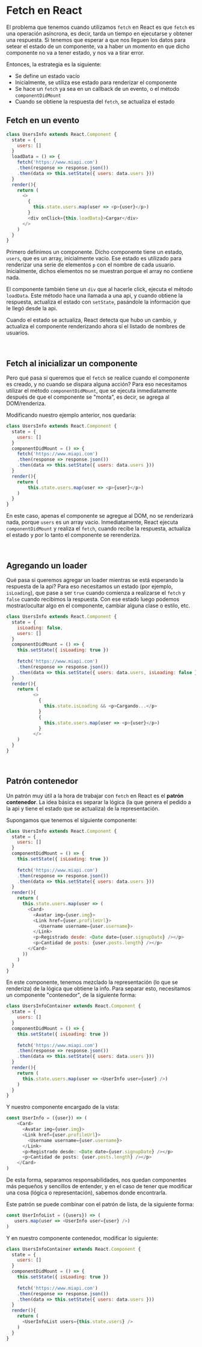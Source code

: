 # Fetch en React

El problema que tenemos cuando utilizamos `fetch` en React es que `fetch` es una operación asíncrona, es decir, tarda un tiempo en ejecutarse y obtener una respuesta. Si tenemos que esperar a que nos lleguen los datos para setear el estado de un componente, va a haber un momento en que dicho componente no va a tener estado, y nos va a tirar error.

Entonces, la estrategia es la siguiente:

  * Se define un estado vacío
  * Inicialmente, se utiliza ese estado para renderizar el componente
  * Se hace un `fetch` ya sea en un callback de un evento, o el método `componentDidMount`
  * Cuando se obtiene la respuesta del `fetch`, se actualiza el estado
  
## Fetch en un evento

```javascript
class UsersInfo extends React.Component {
  state = {
    users: []
  }
  loadData = () => {
    fetch('https://www.miapi.com')
    .then(response => response.json())
    .then(data => this.setState({ users: data.users }))
  }
  render(){
    return (
      <>
        {
          this.state.users.map(user => <p>{user}</p>)   
        }
        <div onClick={this.loadData}>Cargar</div>
      </>
    )
  }
}
```

Primero definimos un componente. Dicho componente tiene un estado, `users`, que es un array, inicialmente vacío. Ese estado es utilizado para renderizar una serie de elementos `p` con el nombre de cada usuario. Inicialmente, dichos elementos no se muestran porque el array no contiene nada. 

El componente también tiene un `div` que al hacerle click, ejecuta el método `loadData`. Este método hace una llamada a una api, y cuando obtiene la respuesta, actualiza el estado con `setState`, pasándole la información que le llegó desde la api. 

Cuando el estado se actualiza, React detecta que hubo un cambio, y actualiza el componente renderizando ahora sí el listado de nombres de usuarios.

<br/>

## Fetch al inicializar un componente

Pero qué pasa si queremos que el `fetch` se realice cuando el componente es creado, y no cuando se dispara alguna acción? Para eso necesitamos utilizar el método `componentDidMount`, que se ejecuta inmediatamente después de que el componente se "monta", es decir, se agrega al DOM/renderiza.

Modificando nuestro ejemplo anterior, nos quedaría:

```javascript
class UsersInfo extends React.Component {
  state = {
    users: []
  }
  componentDidMount = () => {
    fetch('https://www.miapi.com')
    .then(response => response.json())
    .then(data => this.setState({ users: data.users }))
  }
  render(){
    return (
        this.state.users.map(user => <p>{user}</p>)   
    )
  }
}
```

En este caso, apenas el componente se agregue al DOM, no se renderizará nada, porque `users` es un array vacío. Inmediatamente, React ejecuta `componentDidMount` y realiza el `fetch`, cuando recibe la respuesta, actualiza el estado y por lo tanto el componente se rerenderiza.

<br/>

## Agregando un loader

Qué pasa si queremos agregar un loader mientras se está esperando la respuesta de la api? Para eso necesitamos un estado (por ejemplo, `isLoading`), que pase a ser `true` cuando comienza a realizarse el `fetch` y `false` cuando recibimos la respuesta. Con ese estado luego podemos mostrar/ocultar algo en el componente, cambiar alguna clase o estilo, etc.

```javascript
class UsersInfo extends React.Component {
  state = {
    isLoading: false,
    users: []
  }
  componentDidMount = () => {
    this.setState({ isLoading: true })
    
    fetch('https://www.miapi.com')
    .then(response => response.json())
    .then(data => this.setState({ users: data.users, isLoading: false }))
  }
  render(){
    return (
          <>
            { 
              this.state.isLoading && <p>Cargando...</p> 
            }
            { 
              this.state.users.map(user => <p>{user}</p>) 
            }
          </> 
    )
  }
}
```

<br/>

## Patrón contenedor

Un patrón muy útil a la hora de trabajar con `fetch` en React es el **patrón contenedor**. La idea básica es separar la lógica (la que genera el pedido a la api y tiene el estado que se actualiza) de la representación.

Supongamos que tenemos el siguiente componente:

```javascript
class UsersInfo extends React.Component {
  state = {
    users: []
  }
  componentDidMount = () => {
    this.setState({ isLoading: true })
    
    fetch('https://www.miapi.com')
    .then(response => response.json())
    .then(data => this.setState({ users: data.users }))
  }
  render(){
    return (
      this.state.users.map(user => (
        <Card>
          <Avatar img={user.img}>
          <Link href={user.profileUrl}>
            <Username username={user.username}>
          </Link>
          <p>Registrado desde: <Date date={user.signupDate} /></p>
          <p>Cantidad de posts: {user.posts.length} /></p>
        </Card>
      )) 
    )
  }
}
```

En este componente, tenemos mezclado la representación (lo que se renderiza) de la lógica que obtiene la info. Para separar esto, necesitamos un componente "contenedor", de la siguiente forma:

```javascript
class UsersInfoContainer extends React.Component {
  state = {
    users: []
  }
  componentDidMount = () => {
    this.setState({ isLoading: true })
    
    fetch('https://www.miapi.com')
    .then(response => response.json())
    .then(data => this.setState({ users: data.users }))
  }
  render(){
    return (
      this.state.users.map(user => <UserInfo user={user} />)
    )
  }
}
```

Y nuestro componente encargado de la vista:

```javascript
const UserInfo = ({user}) => (
    <Card>
      <Avatar img={user.img}>
      <Link href={user.profileUrl}>
        <Username username={user.username}>
      </Link>
      <p>Registrado desde: <Date date={user.signupDate} /></p>
      <p>Cantidad de posts: {user.posts.length} /></p>
    </Card>
)
```

De esta forma, separamos responsabilidades, nos quedan componentes más pequeños y sencillos de entender, y en el caso de tener que modificar una cosa (lógica o representación), sabemos donde encontrarla. 

Este patrón se puede combinar con el patrón de lista, de la siguiente forma:

```javascript
const UserInfoList = ({users}) => (
   users.map(user => <UserInfo user={user} />)
)
```

Y en nuestro componente contenedor, modificar lo siguiente:


```javascript
class UsersInfoContainer extends React.Component {
  state = {
    users: []
  }
  componentDidMount = () => {
    this.setState({ isLoading: true })
    
    fetch('https://www.miapi.com')
    .then(response => response.json())
    .then(data => this.setState({ users: data.users }))
  }
  render(){
    return (
      <UserInfoList users={this.state.users} />
    )
  }
}
```
